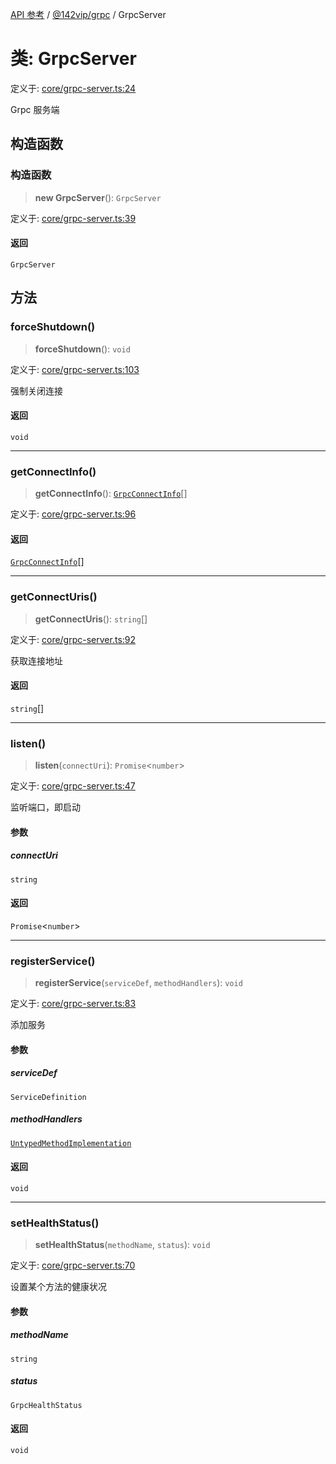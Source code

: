 [API 参考](../wiki/Home) / [@142vip/grpc](../wiki/@142vip.grpc) / GrpcServer

# 类: GrpcServer

定义于: [core/grpc-server.ts:24](https://github.com/142vip/core-x/blob/25cf658819688f02293d600e7003b5877a2f9489/packages/grpc/src/core/grpc-server.ts#L24)

Grpc 服务端

## 构造函数

### 构造函数

> **new GrpcServer**(): `GrpcServer`

定义于: [core/grpc-server.ts:39](https://github.com/142vip/core-x/blob/25cf658819688f02293d600e7003b5877a2f9489/packages/grpc/src/core/grpc-server.ts#L39)

#### 返回

`GrpcServer`

## 方法

### forceShutdown()

> **forceShutdown**(): `void`

定义于: [core/grpc-server.ts:103](https://github.com/142vip/core-x/blob/25cf658819688f02293d600e7003b5877a2f9489/packages/grpc/src/core/grpc-server.ts#L103)

强制关闭连接

#### 返回

`void`

***

### getConnectInfo()

> **getConnectInfo**(): [`GrpcConnectInfo`](../wiki/@142vip.grpc.%E6%8E%A5%E5%8F%A3.GrpcConnectInfo)[]

定义于: [core/grpc-server.ts:96](https://github.com/142vip/core-x/blob/25cf658819688f02293d600e7003b5877a2f9489/packages/grpc/src/core/grpc-server.ts#L96)

#### 返回

[`GrpcConnectInfo`](../wiki/@142vip.grpc.%E6%8E%A5%E5%8F%A3.GrpcConnectInfo)[]

***

### getConnectUris()

> **getConnectUris**(): `string`[]

定义于: [core/grpc-server.ts:92](https://github.com/142vip/core-x/blob/25cf658819688f02293d600e7003b5877a2f9489/packages/grpc/src/core/grpc-server.ts#L92)

获取连接地址

#### 返回

`string`[]

***

### listen()

> **listen**(`connectUri`): `Promise`\<`number`\>

定义于: [core/grpc-server.ts:47](https://github.com/142vip/core-x/blob/25cf658819688f02293d600e7003b5877a2f9489/packages/grpc/src/core/grpc-server.ts#L47)

监听端口，即启动

#### 参数

##### connectUri

`string`

#### 返回

`Promise`\<`number`\>

***

### registerService()

> **registerService**(`serviceDef`, `methodHandlers`): `void`

定义于: [core/grpc-server.ts:83](https://github.com/142vip/core-x/blob/25cf658819688f02293d600e7003b5877a2f9489/packages/grpc/src/core/grpc-server.ts#L83)

添加服务

#### 参数

##### serviceDef

`ServiceDefinition`

##### methodHandlers

[`UntypedMethodImplementation`](../wiki/@142vip.grpc.%E6%8E%A5%E5%8F%A3.UntypedMethodImplementation)

#### 返回

`void`

***

### setHealthStatus()

> **setHealthStatus**(`methodName`, `status`): `void`

定义于: [core/grpc-server.ts:70](https://github.com/142vip/core-x/blob/25cf658819688f02293d600e7003b5877a2f9489/packages/grpc/src/core/grpc-server.ts#L70)

设置某个方法的健康状况

#### 参数

##### methodName

`string`

##### status

`GrpcHealthStatus`

#### 返回

`void`
